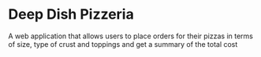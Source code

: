 # Deep Dish Pizzeria
A web application that allows users to place orders for their pizzas in terms of size, type of crust and toppings and get a summary of the total cost
